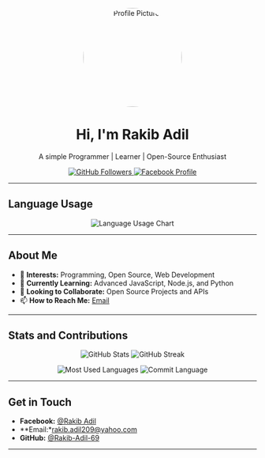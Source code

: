 <!-- Profile Image -->
<p align="center">
  <img src="https://graph.facebook.com/100075808585925/picture?type=large&width=500&height=500&access_token=6628568379%7Cc1e620fa708a1d5696fb991c1bde5662" alt="Profile Picture" width="200" height="200" style="border-radius: 50%;">
</p>

<!-- Heading -->
<h1 align="center">Hi, I'm Rakib Adil</h1>
<p align="center">A simple Programmer | Learner | Open-Source Enthusiast</p>

<!-- Social Links -->
<p align="center">
  <a href="https://github.com/Rakib-Adil-69">
    <img src="https://img.shields.io/github/followers/Rakib-Adil-69?label=GitHub%20Followers&style=for-the-badge" alt="GitHub Followers">
  </a>
  <a href="https://www.facebook.com/RAKIB.404X">
    <img src="https://img.shields.io/badge/Facebook-Profile-blue?style=for-the-badge&logo=facebook" alt="Facebook Profile">
  </a>
</p>

<!-- GitHub Stats -->

---

## Language Usage

<p align="center">
  <img src="https://quickchart.io/chart?c=%7B%22type%22%3A%22doughnut%22%2C%22data%22%3A%7B%22labels%22%3A%5B%22JavaScript%22%2C%22Python%22%2C%22HTML%2FCSS%22%2C%22C%2B%2B%22%5D%2C%22datasets%22%3A%5B%7B%22data%22%3A%5B40%2C30%2C20%2C10%5D%2C%22backgroundColor%22%3A%5B%22%23F1E05A%22%2C%22%233572A5%22%2C%22%23E34C26%22%2C%22%23F34B7D%22%5D%7D%5D%7D%7D" alt="Language Usage Chart">
</p>

---

## About Me

- 👀 **Interests:** Programming, Open Source, Web Development  
- 🌱 **Currently Learning:** Advanced JavaScript, Node.js, and Python  
- 💞️ **Looking to Collaborate:** Open Source Projects and APIs  
- 📫 **How to Reach Me:** [Email](mailto:rakib.adil209@yahoo.com)

---


## Stats and Contributions

<p align="center">
  <img src="https://github-readme-stats.vercel.app/api?username=MBBXMESBAH&show_icons=true&theme=radical" alt="GitHub Stats">
  <img src="https://github-readme-streak-stats.herokuapp.com/?user=MBBXMESBAH&theme=radical" alt="GitHub Streak">
</p>

<p align="center">
  <img src="https://github-profile-summary-cards.vercel.app/api/cards/repos-per-language?username=MBBXMESBAH&theme=radical" alt="Most Used Languages">
  <img src="https://github-profile-summary-cards.vercel.app/api/cards/most-commit-language?username=MBBXMESBAH&theme=radical" alt="Commit Language">
</p>

---

## Get in Touch

- **Facebook:** [@Rakib Adil](https://www.facebook.com/RAKIB.404X)  
- **Email:*[rakib.adil209@yahoo.com](rakib.adil209@yahoo.com@gmail.com)
- **GitHub:** [@Rakib-Adil-69](https://github.com/Rakib-Adil-69)

---
